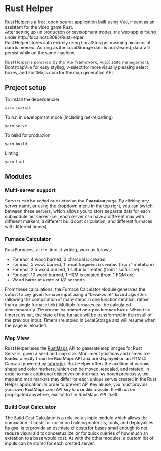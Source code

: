 # Rust Helper
Rust Helper is a free, open-source application built using Vue, meant as an assistant for the video game Rust.  
After setting up (in production or development mode), the web app is found under http://localhost:8080/RustHelper.  
Rust Helper stores data entirely using LocalStorage, meaning no account data is needed. As long as the LocalStorage data is not cleared, data will persist while on the same machine.   

Rust Helper is powered by the Vue framework, VueX state management, BootstrapVue for easy styling, v-select for more visually pleasing select boxes, and RustMaps.com for the map generation API. 

## Project setup
To install the dependencies  
```
yarn install
```

To run in development mode (including hot-reloading)  
```
yarn serve
```

To build for production  
```
yarn build
```

Linting  
```
yarn lint
```


## Modules
### Multi-server support
Servers can be added or deleted on the **Overview** page. By clicking any server name, or using the dropdown menu in the top right, you can switch between these servers, which allows you to store separate data for each submodule per server (i.e., each server can have a different map with different markers, a different build cost calculation, and different furnaces with different timers)

### Furnace Calculator
Rust Furnaces, at the time of writing, work as follows:  
- For each 4 wood burned, 3 charcoal is created
- For each 5 wood burned, 1 metal fragment is created (from 1 metal ore)
- For each 2.5 wood burned, 1 sulfur is created (from 1 sulfur ore)
- For each 10 wood burned, 1 HQM is created (from 1 HQM ore)
- Wood burns at a rate of 1/2 seconds  

From these calculations, the Furnace Calculator Module generates the output to any given furnace input using a "breakpoint" based algorithm (allowing the computation of many steps in one function iteration, rather than a single furnace tick). Multiple furnaces can be calculated simultaneously. Timers can be started on a per-furnace basis. When this timer runs out, the state of the furnace will be transformed in the result of the previous input. Timers are stored in LocalStorage and will resume when the page is reloaded.

### Map View
Rust Helper uses the [RustMaps](https://rustmaps.com) API to generate map images for Rust Servers, given a seed and map size. Monument positions and names are loaded directly from the RustMaps API and are displayed on an HTML5 Canvas (powered by [fabric.js](http://fabricjs.com/)). Rust Helper offers the addition of various shape and color markers, which can be moved, rescaled, and rotated, in order to mark additional objectives on the map. As noted previously, the map and map markers may differ for each unique server created in the Rust Helper application. In order to prevent API Key abuse, you must provide your own RustMaps.com API key to use this module. It will not be propagated anywhere, except to the RustMaps API itself.

### Build Cost Calculator
The Build Cost Calculator is a relatively simple module which allows the summation of costs for common building materials, tools, and deployables. Its goal is to provide an estimate of costs for bases small enough to not require visual aid to conceptualize, or for quick queries of how much an extention to a base would cost. As with the other modules, a custom list of inputs can be stored for each created server.

